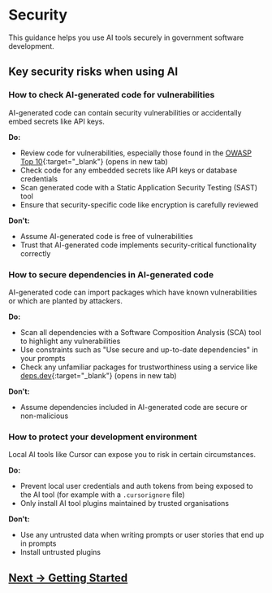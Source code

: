 # Security

This guidance helps you use AI tools securely in government software development.

## Key security risks when using AI

### How to check AI-generated code for vulnerabilities

AI-generated code can contain security vulnerabilities or accidentally embed secrets like API keys.

**Do:**
- Review code for vulnerabilities, especially those found in the [OWASP Top 10](https://owasp.org/Top10/){:target="_blank"} (opens in new tab)
- Check code for any embedded secrets like API keys or database credentials
- Scan generated code with a Static Application Security Testing (SAST) tool
- Ensure that security-specific code like encryption is carefully reviewed

**Don't:**
- Assume AI-generated code is free of vulnerabilities
- Trust that AI-generated code implements security-critical functionality correctly

### How to secure dependencies in AI-generated code

AI-generated code can import packages which have known vulnerabilities or which are planted by attackers.

**Do:**
- Scan all dependencies with a Software Composition Analysis (SCA) tool to highlight any vulnerabilities
- Use constraints such as "Use secure and up-to-date dependencies" in your prompts
- Check any unfamiliar packages for trustworthiness using a service like [deps.dev](https://deps.dev){:target="_blank"} (opens in new tab)

**Don't:**
- Assume dependencies included in AI-generated code are secure or non-malicious

### How to protect your development environment

Local AI tools like Cursor can expose you to risk in certain circumstances.

**Do:**
- Prevent local user credentials and auth tokens from being exposed to the AI tool (for example with a `.cursorignore` file)
- Only install AI tool plugins maintained by trusted organisations

**Don't:**
- Use any untrusted data when writing prompts or user stories that end up in prompts
- Install untrusted plugins

## [Next -> Getting Started](../getting-started/README.md)